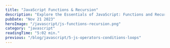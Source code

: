 ```yaml
---
title: "JavaScript Functions & Recursion"
description: "Explore the Essentials of JavaScript: Functions and Recursion. Dive into this comprehensive guide demystifying key concepts in JavaScript programming. Unlock the power of operators, master conditional statements, harness the potential of loops, understand the functionality of functions, and delve into the elegance of recursion. Elevate your coding prowess with this insightful blog post!"
pubDate: "Nov 21 2023"
heroImage: "/javascript/js-functions-recursion.png"
category: "javascript"
readingTime: "5:02 min."
previous: "/blog/javascript/5-js-operators-conditions-loops"
---
```

